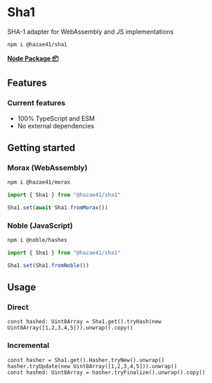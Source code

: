 # Sha1

SHA-1 adapter for WebAssembly and JS implementations

```bash
npm i @hazae41/sha1
```

[**Node Package 📦**](https://www.npmjs.com/package/@hazae41/sha1)

## Features

### Current features
- 100% TypeScript and ESM
- No external dependencies

## Getting started

### Morax (WebAssembly)

```bash
npm i @hazae41/morax
```

```typescript
import { Sha1 } from "@hazae41/sha1"

Sha1.set(await Sha1.fromMorax())
```

### Noble (JavaScript)

```bash
npm i @noble/hashes
```

```typescript
import { Sha1 } from "@hazae41/sha1"

Sha1.set(Sha1.fromNoble())
```

## Usage

### Direct

```tsx
const hashed: Uint8Array = Sha1.get().tryHash(new Uint8Array([1,2,3,4,5])).unwrap().copy()
```

### Incremental

```tsx
const hasher = Sha1.get().Hasher.tryNew().unwrap()
hasher.tryUpdate(new Uint8Array([1,2,3,4,5])).unwrap()
const hashed: Uint8Array = hasher.tryFinalize().unwrap().copy()
```